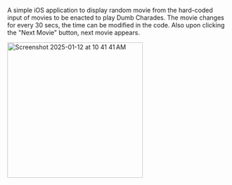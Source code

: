 A simple iOS application to display random movie from the hard-coded input of movies to be enacted to play Dumb Charades.
The movie changes for every 30 secs, the time can be modified in the code. Also upon clicking the "Next Movie" button, next movie appears.

<img width="308" alt="Screenshot 2025-01-12 at 10 41 41 AM" src="https://github.com/user-attachments/assets/2ebd003e-2d3f-4ab3-8175-711861b2b5f2" />

